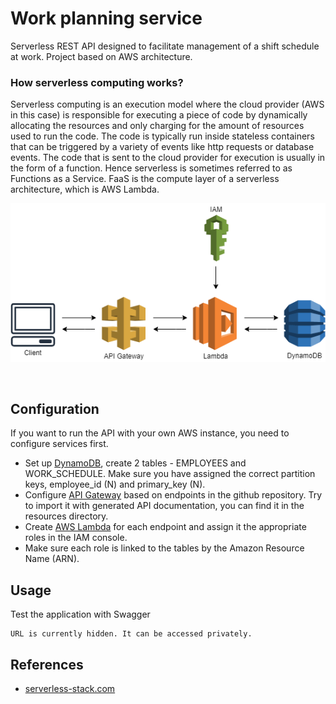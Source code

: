 # Work planning service
Serverless REST API designed to facilitate management of a shift schedule at work. Project based on AWS architecture.

### How serverless computing works?
Serverless computing is an execution model where the cloud provider (AWS in this case) is responsible for executing a piece of code by dynamically allocating the resources and only charging for the amount of resources used to run the code. The code is typically run inside stateless containers that can be triggered by a variety of events like http requests or database events. The code that is sent to the cloud provider for execution is usually in the form of a function. Hence serverless is sometimes referred to as Functions as a Service. FaaS is the compute layer of a serverless architecture, which is AWS Lambda.

<p align="center">
  <img src="resources/aws.png"/>
</p>
<br>

## Configuration
If you want to run the API with your own AWS instance, you need to configure services first.
- Set up [DynamoDB](https://docs.aws.amazon.com/amazondynamodb/latest/developerguide/SettingUp.DynamoWebService.html), create 2 tables - EMPLOYEES and WORK_SCHEDULE. Make sure you have assigned the correct partition keys, employee_id (N) and primary_key (N).
- Configure  [API Gateway](https://docs.aws.amazon.com/apigateway/latest/developerguide/api-gateway-create-api-as-simple-proxy-for-http.html) based on endpoints in the github repository. Try to import it with generated API documentation, you can find it in the resources directory.
- Create [AWS Lambda](https://docs.aws.amazon.com/lambda/latest/dg/lambda-java.html) for each endpoint and assign it the appropriate roles in the IAM console.
- Make sure each role is linked to the tables by the Amazon Resource Name (ARN).

## Usage
Test the application with Swagger
   ```
   URL is currently hidden. It can be accessed privately.
   ```
## References
* [serverless-stack.com](https://serverless-stack.com/chapters/what-is-serverless.html)

